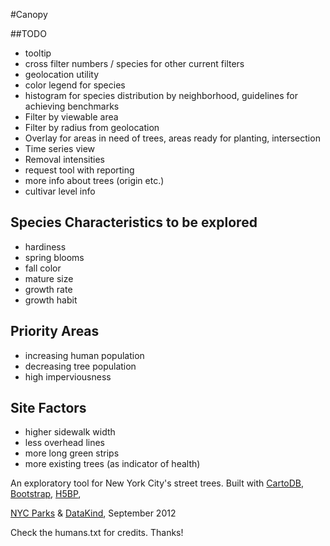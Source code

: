 #Canopy

##TODO
- tooltip
- cross filter numbers / species for other current filters
- geolocation utility
- color legend for species 
- histogram for species distribution by neighborhood, guidelines for achieving benchmarks
- Filter by viewable area
- Filter by radius from geolocation
- Overlay for areas in need of trees, areas ready for planting, intersection
- Time series view
- Removal intensities
- request tool with reporting
- more info about trees (origin etc.)
- cultivar level info


## Species Characteristics to be explored
- hardiness
- spring blooms
- fall color
- mature size
- growth rate
- growth habit

## Priority Areas
- increasing human population
- decreasing tree population
- high imperviousness

## Site Factors
- higher sidewalk width
- less overhead lines
- more long green strips
- more existing trees (as indicator of health)


An exploratory tool for New York City's street trees.  Built with [CartoDB](http://cartodb.com/), [Bootstrap](http://twitter.github.com/bootstrap/), [H5BP](http://html5boilerplate.com/), 

[NYC Parks](http://www.nycgovparks.org/) & [DataKind](http://datakind.org), September 2012

Check the humans.txt for credits.  Thanks!
